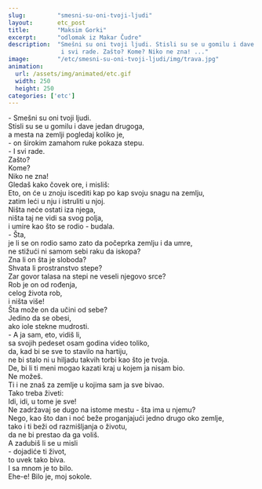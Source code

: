 ```yaml
---
slug:         "smesni-su-oni-tvoji-ljudi"
layout:       etc_post
title:        "Maksim Gorki"
excerpt:      "odlomak iz Makar Čudre"
description:  "Smešni su oni tvoji ljudi. Stisli su se u gomilu i dave jedan drugoga, a mesta na zemlji pogledaj koliko je, 
               i svi rade. Zašto? Kome? Niko ne zna! ..."
image:        "/etc/smesni-su-oni-tvoji-ljudi/img/trava.jpg"
animation:
  url: /assets/img/animated/etc.gif
  width: 250
  height: 250
categories: ['etc']
---
```


\- Smešni su oni tvoji ljudi.  
Stisli su se u gomilu i dave jedan drugoga,  
a mesta na zemlji pogledaj koliko je,  
\- on širokim zamahom ruke pokaza stepu.  
\- I svi rade.  
Zašto?  
Kome?  
Niko ne zna!  
Gledaš kako čovek ore, i misliš:  
Eto, on će u znoju iscediti kap po kap svoju snagu na zemlju,  
zatim leći u nju i istruliti u njoj.  
Ništa neće ostati iza njega,  
ništa taj ne vidi sa svog polja,  
i umire kao što se rodio - budala.  
\- Šta,  
je li se on rodio samo zato da počeprka zemlju i da umre,  
ne stižući ni samom sebi raku da iskopa?  
Zna li on šta je sloboda?  
Shvata li prostranstvo stepe?  
Zar govor talasa na stepi ne veseli njegovo srce?  
Rob je on od rođenja,  
celog života rob,  
i ništa više!  
Šta može on da učini od sebe?  
Jedino da se obesi,  
ako iole stekne mudrosti.  
\- A ja sam, eto, vidiš li,  
sa svojih pedeset osam godina video toliko,  
da, kad bi se sve to stavilo na hartiju,  
ne bi stalo ni u hiljadu takvih torbi kao što je tvoja.  
De, bi li ti meni mogao kazati kraj u kojem ja nisam bio.  
Ne možeš.  
Ti i ne znaš za zemlje u kojima sam ja sve bivao.  
Tako treba živeti:  
Idi, idi, u tome je sve!  
Ne zadržavaj se dugo na istome mestu - šta ima u njemu?  
Nego, kao što dan i noć beže proganjajući jedno drugo oko zemlje,  
tako i ti beži od razmišljanja o životu,  
da ne bi prestao da ga voliš.  
A zadubiš li se u misli  
\- dojadiće ti život,  
to uvek tako biva.  
I sa mnom je to bilo.  
Ehe-e! Bilo je, moj sokole.
